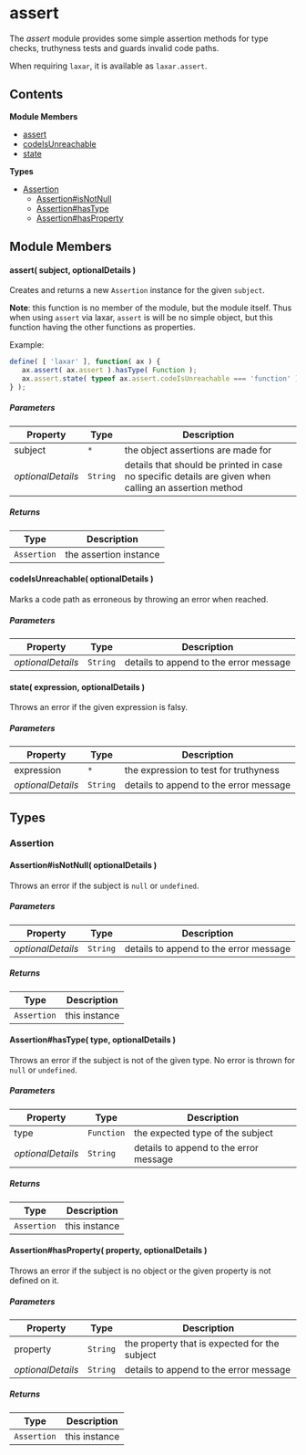 
# assert

The *assert* module provides some simple assertion methods for type checks, truthyness tests and guards
invalid code paths.

When requiring `laxar`, it is available as `laxar.assert`.

## Contents

**Module Members**
- [assert](#assert)
- [codeIsUnreachable](#codeIsUnreachable)
- [state](#state)

**Types**
- [Assertion](#Assertion)
  - [Assertion#isNotNull](#Assertion#isNotNull)
  - [Assertion#hasType](#Assertion#hasType)
  - [Assertion#hasProperty](#Assertion#hasProperty)

## Module Members
#### <a name="assert"></a>assert( subject, optionalDetails )
Creates and returns a new `Assertion` instance for the given `subject`.

**Note**: this function is no member of the module, but the module itself. Thus when using `assert` via
laxar, `assert` is will be no simple object, but this function having the other functions as
properties.

Example:
```js
define( [ 'laxar' ], function( ax ) {
   ax.assert( ax.assert ).hasType( Function );
   ax.assert.state( typeof ax.assert.codeIsUnreachable === 'function' );
} );
```

##### Parameters
| Property | Type | Description |
| -------- | ---- | ----------- |
| subject | `*` | the object assertions are made for |
| _optionalDetails_ | `String` | details that should be printed in case no specific details are given when calling an assertion method |

##### Returns
| Type | Description |
| ---- | ----------- |
| `Assertion` | the assertion instance |

#### <a name="codeIsUnreachable"></a>codeIsUnreachable( optionalDetails )
Marks a code path as erroneous by throwing an error when reached.

##### Parameters
| Property | Type | Description |
| -------- | ---- | ----------- |
| _optionalDetails_ | `String` | details to append to the error message |

#### <a name="state"></a>state( expression, optionalDetails )
Throws an error if the given expression is falsy.

##### Parameters
| Property | Type | Description |
| -------- | ---- | ----------- |
| expression | `*` | the expression to test for truthyness |
| _optionalDetails_ | `String` | details to append to the error message |

## Types
### <a name="Assertion"></a>Assertion

#### <a name="Assertion#isNotNull"></a>Assertion#isNotNull( optionalDetails )
Throws an error if the subject is `null` or `undefined`.

##### Parameters
| Property | Type | Description |
| -------- | ---- | ----------- |
| _optionalDetails_ | `String` | details to append to the error message |

##### Returns
| Type | Description |
| ---- | ----------- |
| `Assertion` | this instance |

#### <a name="Assertion#hasType"></a>Assertion#hasType( type, optionalDetails )
Throws an error if the subject is not of the given type. No error is thrown for `null` or `undefined`.

##### Parameters
| Property | Type | Description |
| -------- | ---- | ----------- |
| type | `Function` | the expected type of the subject |
| _optionalDetails_ | `String` | details to append to the error message |

##### Returns
| Type | Description |
| ---- | ----------- |
| `Assertion` | this instance |

#### <a name="Assertion#hasProperty"></a>Assertion#hasProperty( property, optionalDetails )
Throws an error if the subject is no object or the given property is not defined on it.

##### Parameters
| Property | Type | Description |
| -------- | ---- | ----------- |
| property | `String` | the property that is expected for the subject |
| _optionalDetails_ | `String` | details to append to the error message |

##### Returns
| Type | Description |
| ---- | ----------- |
| `Assertion` | this instance |
